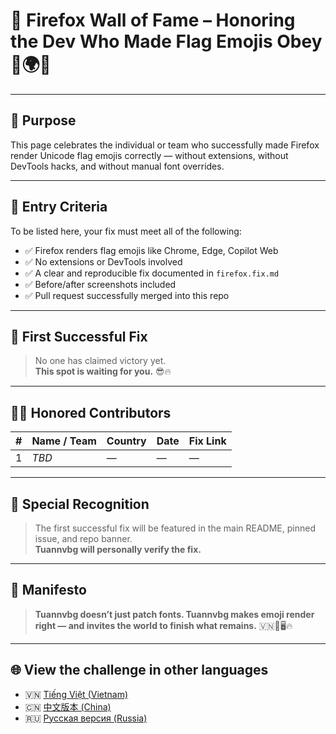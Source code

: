 # 🏅 Firefox Wall of Fame – Honoring the Dev Who Made Flag Emojis Obey 🦊🌍🔥

---

## 🎯 Purpose

This page celebrates the individual or team who successfully made Firefox render Unicode flag emojis correctly — without extensions, without DevTools hacks, and without manual font overrides.

---

## 🧠 Entry Criteria

To be listed here, your fix must meet all of the following:

- ✅ Firefox renders flag emojis like Chrome, Edge, Copilot Web  
- ✅ No extensions or DevTools involved  
- ✅ A clear and reproducible fix documented in `firefox.fix.md`  
- ✅ Before/after screenshots included  
- ✅ Pull request successfully merged into this repo

---

## 🥇 First Successful Fix

> No one has claimed victory yet.  
> **This spot is waiting for you.** 😎🔥

---

## 🧑‍💻 Honored Contributors

| # | Name / Team | Country | Date | Fix Link |
|---|-------------|---------|------|----------|
| 1 | *TBD*       | —       | —    | —        |

---

## 📣 Special Recognition

> The first successful fix will be featured in the main README, pinned issue, and repo banner.  
> **Tuannvbg will personally verify the fix.**

---

## 💬 Manifesto

> **Tuannvbg doesn’t just patch fonts. Tuannvbg makes emoji render right — and invites the world to finish what remains.** 🇻🇳💬🖥️🔥

---

## 🌐 View the challenge in other languages

- 🇻🇳 [Tiếng Việt (Vietnam)](firefox.prefix.vi.md)
- 🇨🇳 [中文版本 (China)](firefox.prefix.zh.md)
- 🇷🇺 [Русская версия (Russia)](firefox.prefix.ru.md)
